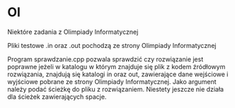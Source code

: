 # OI
Niektóre zadania z Olimpiady Informatycznej

Pliki testowe .in oraz .out pochodzą ze strony Olimpiady Informatycznej

Program sprawdzanie.cpp pozwala sprawdzić czy rozwiązanie jest poprawne jeżeli w katalogu w którym znajduje się plik z kodem źródłowym rozwiązania, znajdują się katalogi in oraz out, zawierające dane wejściowe i wyjściowe pobrane ze strony Olimpiady Informatycznej. Jako argument należy podać ścieżkę do pliku z rozwiązaniem. Niestety jeszcze nie działa dla ścieżek zawierających spacje.
